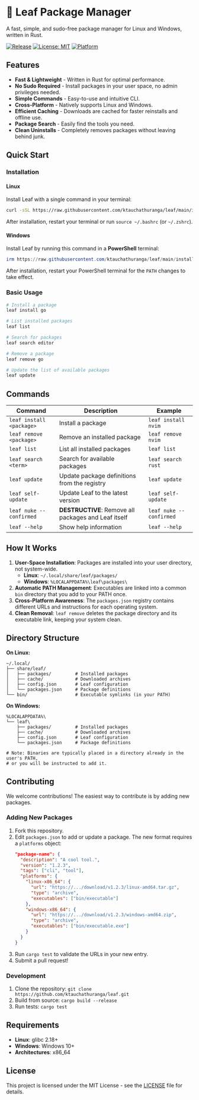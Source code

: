 # 🍃 Leaf Package Manager

A fast, simple, and sudo-free package manager for Linux and Windows, written in Rust.

[![Release](https://img.shields.io/github/v/release/ktauchathuranga/leaf?sort=semver)](https://github.com/ktauchathuranga/leaf/releases/latest)
[![License: MIT](https://img.shields.io/badge/License-MIT-yellow.svg)](https://opensource.org/licenses/MIT)
[![Platform](https://img.shields.io/badge/platform-Linux%20%7C%20Windows-blue.svg)](https://github.com/ktauchathuranga/leaf)

## Features

- **Fast & Lightweight** - Written in Rust for optimal performance.
- **No Sudo Required** - Install packages in your user space, no admin privileges needed.
- **Simple Commands** - Easy-to-use and intuitive CLI.
- **Cross-Platform** - Natively supports Linux and Windows.
- **Efficient Caching** - Downloads are cached for faster reinstalls and offline use.
- **Package Search** - Easily find the tools you need.
- **Clean Uninstalls** - Completely removes packages without leaving behind junk.

## Quick Start

### Installation

#### Linux

Install Leaf with a single command in your terminal:

```bash
curl -sSL https://raw.githubusercontent.com/ktauchathuranga/leaf/main/install.sh | bash
```

After installation, restart your terminal or run `source ~/.bashrc` (or `~/.zshrc`).

#### Windows

Install Leaf by running this command in a **PowerShell** terminal:

```powershell
irm https://raw.githubusercontent.com/ktauchathuranga/leaf/main/install.ps1 | iex
```

After installation, restart your PowerShell terminal for the `PATH` changes to take effect.

### Basic Usage

```bash
# Install a package
leaf install go

# List installed packages
leaf list

# Search for packages
leaf search editor

# Remove a package
leaf remove go

# Update the list of available packages
leaf update
```

## Commands

| Command | Description | Example |
|---------|-------------|---------|
| `leaf install <package>` | Install a package | `leaf install nvim` |
| `leaf remove <package>` | Remove an installed package | `leaf remove nvim` |
| `leaf list` | List all installed packages | `leaf list` |
| `leaf search <term>` | Search for available packages | `leaf search rust` |
| `leaf update` | Update package definitions from the registry | `leaf update` |
| `leaf self-update` | Update Leaf to the latest version | `leaf self-update` |
| `leaf nuke --confirmed`| **DESTRUCTIVE**: Remove all packages and Leaf itself | `leaf nuke --confirmed` |
| `leaf --help` | Show help information | `leaf --help` |

## How It Works

1.  **User-Space Installation**: Packages are installed into your user directory, not system-wide.
    -   **Linux**: `~/.local/share/leaf/packages/`
    -   **Windows**: `%LOCALAPPDATA%\leaf\packages\`
2.  **Automatic PATH Management**: Executables are linked into a common `bin` directory that you add to your PATH once.
3.  **Cross-Platform Awareness**: The `packages.json` registry contains different URLs and instructions for each operating system.
4.  **Clean Removal**: `leaf remove` deletes the package directory and its executable link, keeping your system clean.

## Directory Structure

**On Linux:**
```
~/.local/
├── share/leaf/
│   ├── packages/         # Installed packages
│   ├── cache/            # Downloaded archives
│   ├── config.json       # Leaf configuration
│   └── packages.json     # Package definitions
└── bin/                  # Executable symlinks (in your PATH)
```

**On Windows:**
```
%LOCALAPPDATA%\
└── leaf\
    ├── packages/         # Installed packages
    ├── cache/            # Downloaded archives
    ├── config.json       # Leaf configuration
    └── packages.json     # Package definitions

# Note: Binaries are typically placed in a directory already in the user's PATH,
# or you will be instructed to add it.
```

## Contributing

We welcome contributions! The easiest way to contribute is by adding new packages.

### Adding New Packages

1.  Fork this repository.
2.  Edit `packages.json` to add or update a package. The new format requires a `platforms` object:
    ```json
    "package-name": {
      "description": "A cool tool.",
      "version": "1.2.3",
      "tags": ["cli", "tool"],
      "platforms": {
        "linux-x86_64": {
          "url": "https://.../download/v1.2.3/linux-amd64.tar.gz",
          "type": "archive",
          "executables": ["bin/executable"]
        },
        "windows-x86_64": {
          "url": "https://.../download/v1.2.3/windows-amd64.zip",
          "type": "archive",
          "executables": ["bin/executable.exe"]
        }
      }
    }
    ```
3.  Run `cargo test` to validate the URLs in your new entry.
4.  Submit a pull request!

### Development

1.  Clone the repository: `git clone https://github.com/ktauchathuranga/leaf.git`
2.  Build from source: `cargo build --release`
3.  Run tests: `cargo test`

## Requirements

- **Linux**: glibc 2.18+
- **Windows**: Windows 10+
- **Architectures**: x86_64

## License

This project is licensed under the MIT License - see the [LICENSE](LICENSE) file for details.
